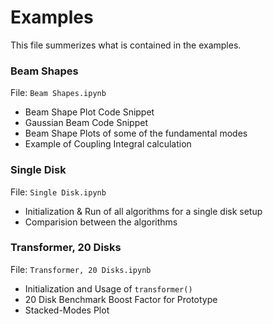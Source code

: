 # Examples
This file summerizes what is contained in the examples.

### Beam Shapes
File: `Beam Shapes.ipynb`
 * Beam Shape Plot Code Snippet
 * Gaussian Beam Code Snippet
 * Beam Shape Plots of some of the fundamental modes
 * Example of Coupling Integral calculation
 

### Single Disk
File: `Single Disk.ipynb`
 * Initialization & Run of all algorithms for a single disk setup
 * Comparision between the algorithms
 
### Transformer, 20 Disks
File: `Transformer, 20 Disks.ipynb`
 * Initialization and Usage of `transformer()`
 * 20 Disk Benchmark Boost Factor for Prototype
 * Stacked-Modes Plot
 
 
